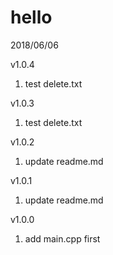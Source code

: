 # hello

2018/06/06

v1.0.4
1) test delete.txt

v1.0.3
1) test delete.txt

v1.0.2
1) update readme.md

v1.0.1 
1) update readme.md

v1.0.0 
1) add main.cpp first